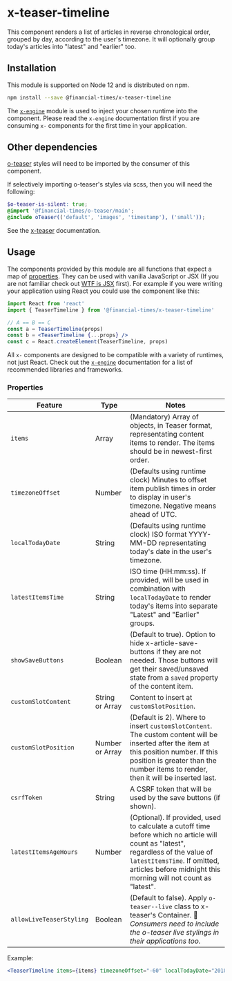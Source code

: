 # x-teaser-timeline

This component renders a list of articles in reverse chronological order, grouped by day, according to the user's timezone.
It will optionally group today's articles into "latest" and "earlier" too.

## Installation

This module is supported on Node 12 and is distributed on npm.

```bash
npm install --save @financial-times/x-teaser-timeline
```

The [`x-engine`][engine] module is used to inject your chosen runtime into the component. Please read the `x-engine` documentation first if you are consuming `x-` components for the first time in your application.

[engine]: https://github.com/Financial-Times/x-dash/tree/HEAD/packages/x-engine

## Other dependencies

[o-teaser](https://registry.origami.ft.com/components/o-teaser) styles will need to be imported by the consumer of this component.

If selectively importing o-teaser's styles via scss, then you will need the following:

```scss
$o-teaser-is-silent: true;
@import '@financial-times/o-teaser/main';
@include oTeaser(('default', 'images', 'timestamp'), ('small'));
```

See the [x-teaser](https://github.com/Financial-Times/x-dash/tree/HEAD/components/x-teaser) documentation.

## Usage

The components provided by this module are all functions that expect a map of [properties](#properties). They can be used with vanilla JavaScript or JSX (If you are not familiar check out [WTF is JSX][jsx-wtf] first). For example if you were writing your application using React you could use the component like this:

```jsx
import React from 'react'
import { TeaserTimeline } from '@financial-times/x-teaser-timeline'

// A == B == C
const a = TeaserTimeline(props)
const b = <TeaserTimeline {...props} />
const c = React.createElement(TeaserTimeline, props)
```

All `x-` components are designed to be compatible with a variety of runtimes, not just React. Check out the [`x-engine`][engine] documentation for a list of recommended libraries and frameworks.

[jsx-wtf]: https://jasonformat.com/wtf-is-jsx/

### Properties

| Feature               | Type            | Notes                                                                                                                                                                                                                                |
| --------------------- | --------------- | ------------------------------------------------------------------------------------------------------------------------------------------------------------------------------------------------------------------------------------ |
| `items`               | Array           | (Mandatory) Array of objects, in Teaser format, representating content items to render. The items should be in newest-first order.                                                                                                   |
| `timezoneOffset`      | Number          | (Defaults using runtime clock) Minutes to offset item publish times in order to display in user's timezone. Negative means ahead of UTC.                                                                                             |
| `localTodayDate`      | String          | (Defaults using runtime clock) ISO format YYYY-MM-DD representating today's date in the user's timezone.                                                                                                                             |
| `latestItemsTime`     | String          | ISO time (HH:mm:ss). If provided, will be used in combination with `localTodayDate` to render today's items into separate "Latest" and "Earlier" groups.                                                                             |
| `showSaveButtons`     | Boolean         | (Default to true). Option to hide x-article-save-buttons if they are not needed. Those buttons will get their saved/unsaved state from a `saved` property of the content item.                                                       |
| `customSlotContent`   | String or Array | Content to insert at `customSlotPosition`.                                                                                                                                                                                           |
| `customSlotPosition`  | Number or Array | (Default is 2). Where to insert `customSlotContent`. The custom content will be inserted after the item at this position number. If this position is greater than the number items to render, then it will be inserted last.         |
| `csrfToken`           | String          | A CSRF token that will be used by the save buttons (if shown).                                                                                                                                                                       |
| `latestItemsAgeHours` | Number          | (Optional). If provided, used to calculate a cutoff time before which no article will count as "latest", regardless of the value of `latestItemsTime`. If omitted, articles before midnight this morning will not count as "latest". |
| `allowLiveTeaserStyling` | Boolean      | (Default to false). Apply `o-teaser--live` class to x-teaser's Container. :memo: *Consumers need to include the o-teaser live stylings in their applications too.* |

Example:

```jsx
<TeaserTimeline items={items} timezoneOffset="-60" localTodayDate="2018-10-30" latestItemsTime="11:52:30" />
```
